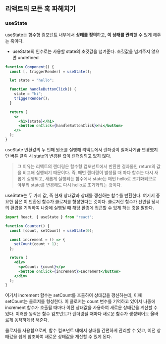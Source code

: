 ## 리액트의 모든 훅 파헤치기

### useState

useState는 함수형 컴포넌트 내부에서 **상태를 정의**하고, **이 상태를 관리**할 수 있게 해주는 훅이다.

- useState의 인수로는 사용할 state의 초깃값을 넘겨준다. 초깃값을 넘겨주지 않으면 undefined

```jsx
function Component() {
  const [, triggerRender] = useState();

  let state = "hello";

  function handleButtonClick() {
    state = "hi";
    triggerRender();
  }

  return (
    <>
      <h1>{state}</h1>
      <button onClick={handleButtonClick}>hi</button>
    </>
  );
}
```

useState 반환값의 두 번째 원소를 실행해 리액트에서 렌더링이 일어나게끔 변경했지만 버튼 클릭 시 state의 변경된 값이 렌더링되고 있지 않다.

> 그 이유는 리액트의 렌더링은 함수형 컴포넌트에서 반환한 결과물인 return의 값을 비교해 실행되기 때문이다. 즉, 매번 렌더링이 발생될 때 마다 함수는 다시 새롭게 실행되고, 새롭게 실행되는 함수에서 state는 매번 hello로 초기화되므로 아무리 state를 변경해도 다시 hello로 초기화되는 것이다.

useState는 두 가지 값, 즉 현재 상태값과 상태를 갱신하는 함수를 반환한다. 여기서 중요한 점은 이 반환된 함수가 클로저를 형성한다는 것이다. 클로저란 함수가 선언될 당시의 환경을 기억하여 나중에 실행될 때 해당 환경에 접근할 수 있게 하는 것을 말한다.

```jsx
import React, { useState } from "react";

function Counter() {
  const [count, setCount] = useState(0);

  const increment = () => {
    setCount(count + 1);
  };

  return (
    <div>
      <p>Count: {count}</p>
      <button onClick={increment}>Increment</button>
    </div>
  );
}
```

여기서 increment 함수는 setCount를 호출하여 상태값을 갱신하는데, 이때 setCount는 클로저를 형성한다. 이 클로저는 count 변수를 기억하고 있어서 나중에 increment 함수가 호출될 때마다 이전 상태값을 사용하여 새로운 상태값을 계산할 수 있다. 이러한 동작은 함수 컴포넌트가 렌더링될 때마다 새로운 함수가 생성되어도 올바르게 동작하게끔 해준다.

클로저를 사용함으로써, 함수 컴포넌트 내에서 상태를 간편하게 관리할 수 있고, 이전 상태값을 쉽게 참조하여 새로운 상태값을 계산할 수 있게 된다.
